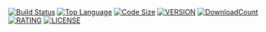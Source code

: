 [![Build Status](https://www.travis-ci.com/Himself65/vscode-luogu.svg?branch=master)](https://www.travis-ci.com/Himself65/vscode-luogu)
[![Top Language](https://img.shields.io/github/languages/top/himself65/vscode-luogu.svg)](https://github.com/Himself65/vscode-luogu)
[![Code Size](https://img.shields.io/github/languages/code-size/himself65/vscode-luogu.svg)](https://github.com/Himself65/vscode-luogu)
[![VERSION](https://vsmarketplacebadge.apphb.com/version/himself6565.vscode-luogu.svg)](https://marketplace.visualstudio.com/items?itemName=himself6565.vscode-luogu)
[![DownloadCount](https://vsmarketplacebadge.apphb.com/installs/himself6565.vscode-luogu.svg)](https://marketplace.visualstudio.com/items?itemName=himself6565.vscode-luogu)
[![RATING](https://vsmarketplacebadge.apphb.com/rating-star/himself6565.vscode-luogu.svg)](https://marketplace.visualstudio.com/items?itemName=himself6565.vscode-luogu)
[![LICENSE](https://img.shields.io/badge/license-MIT-green.svg)](https://github.com/Himself65/vscode-luogu/blob/master/LICENSE)
